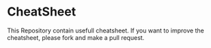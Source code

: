 # CheatSheet

This Repository contain usefull cheatsheet.
If you want to improve the cheatsheet, please fork and make a pull request.
